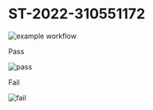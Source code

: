 # ST-2022-310551172

![example workflow](https://github.com/chameleon10712/ST-2022-310551172/actions/workflows/main.yml/badge.svg)


Pass

![pass](https://i.imgur.com/YCXmuiL.png)


Fail

![fail](https://i.imgur.com/wlSWNzp.png)


